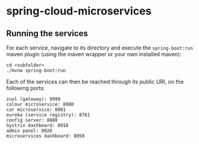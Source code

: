 # spring-cloud-microservices

## Running the services

For each service, navigate to its directory and execute the `spring-boot:run` maven plugin (using the maven wrapper or your own installed maven):
```shell
cd <subfolder>
./mvnw spring-boot:run
```

Each of the services can then be reached through its public URI, on the following ports:
```
zuul (gateway): 9999
colour microservice: 8080
car microservice: 8081
eureka (service registry): 8761
config server: 8888
hystrix dashboard: 8010
admin panel: 8020
microservices dashboard: 8050
```
